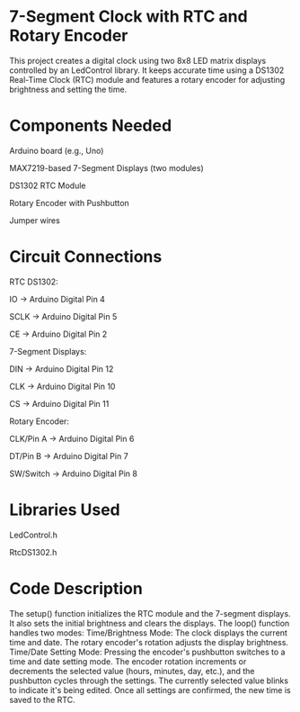 # 7-Segment Clock with RTC and Rotary Encoder
This project creates a digital clock using two 8x8 LED matrix displays controlled by an LedControl library. It keeps accurate time using a DS1302 Real-Time Clock (RTC) module and features a rotary encoder for adjusting brightness and setting the time.

# Components Needed
Arduino board (e.g., Uno)

MAX7219-based 7-Segment Displays (two modules)

DS1302 RTC Module 



Rotary Encoder with Pushbutton 

Jumper wires

# Circuit Connections
RTC DS1302:

IO -> Arduino Digital Pin 4 

SCLK -> Arduino Digital Pin 5 

CE -> Arduino Digital Pin 2 

7-Segment Displays:

DIN -> Arduino Digital Pin 12 


CLK -> Arduino Digital Pin 10 


CS -> Arduino Digital Pin 11 


Rotary Encoder:

CLK/Pin A -> Arduino Digital Pin 6 


DT/Pin B -> Arduino Digital Pin 7 


SW/Switch -> Arduino Digital Pin 8 


# Libraries Used

LedControl.h 



RtcDS1302.h 

# Code Description
The setup() function initializes the RTC module and the 7-segment displays. It also sets the initial brightness and clears the displays. The loop() function handles two modes: Time/Brightness Mode: The clock displays the current time and date. The rotary encoder's rotation adjusts the display brightness.
Time/Date Setting Mode: Pressing the encoder's pushbutton switches to a time and date setting mode. The encoder rotation increments or decrements the selected value (hours, minutes, day, etc.), and the pushbutton cycles through the settings. The currently selected value blinks to indicate it's being edited. Once all settings are confirmed, the new time is saved to the RTC.
